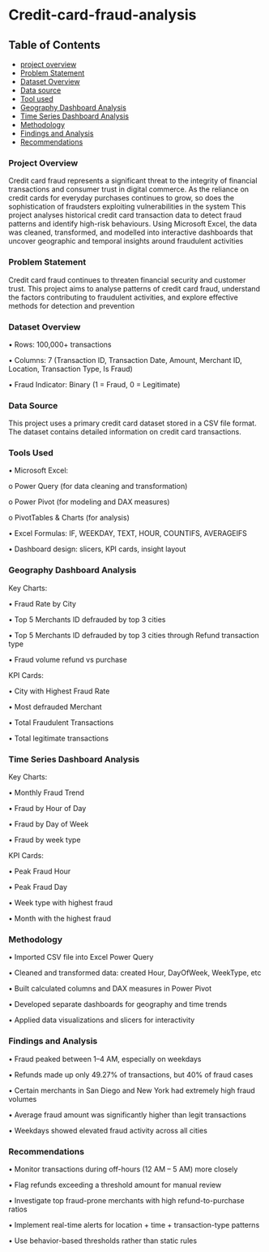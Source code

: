 # Credit-card-fraud-analysis

## Table of Contents

- [project overview](#project-overview)
- [Problem Statement](problem-statement)
- [Dataset Overview](Dataset-overview)
- [Data source](Data-source)
- [Tool used](tool-used)
- [Geography Dashboard Analysis](Geography-Dashboard-Analysis)
- [Time Series Dashboard Analysis](Time-Series-Dashboard-Analysis)
- [Methodology](Methodology)
- [Findings and Analysis](Findings-and-Analysis)
- [Recommendations](Recommendations)


### Project Overview

Credit card fraud represents a significant threat to the integrity of financial transactions and consumer trust in digital commerce. As the reliance on credit cards for everyday purchases continues to grow, so does the sophistication of fraudsters exploiting vulnerabilities in the system This project analyses historical credit card transaction data to detect fraud patterns and identify high-risk behaviours. Using Microsoft Excel, the data was cleaned, transformed, and modelled into interactive dashboards that uncover geographic and temporal insights around fraudulent activities

### Problem Statement

Credit card fraud continues to threaten financial security and customer trust. This project aims to analyse patterns of credit card fraud, understand the factors contributing to fraudulent activities, and explore effective methods for detection and prevention

### Dataset Overview

•	Rows: 100,000+ transactions

•	Columns: 7 (Transaction ID, Transaction Date, Amount, Merchant ID, Location, Transaction Type, Is Fraud)

•	Fraud Indicator: Binary (1 = Fraud, 0 = Legitimate)

### Data Source

This project uses a primary credit card dataset stored in a CSV file format. The dataset contains detailed information on credit card transactions.

### Tools Used

•	Microsoft Excel:


o	Power Query (for data cleaning and transformation)

o	Power Pivot (for modeling and DAX measures)

o	PivotTables & Charts (for analysis)



•	Excel Formulas: IF, WEEKDAY, TEXT, HOUR, COUNTIFS, AVERAGEIFS

•	Dashboard design: slicers, KPI cards, insight layout

### Geography Dashboard Analysis

Key Charts:

•	Fraud Rate by City

•	Top 5 Merchants ID defrauded by top 3 cities 

•	 Top 5 Merchants ID defrauded by top 3 cities through Refund transaction type 

•	Fraud volume refund vs purchase

KPI Cards:

•	City with Highest Fraud Rate

•	Most defrauded Merchant 

•	Total Fraudulent Transactions

•	Total legitimate transactions

### Time Series Dashboard Analysis

Key Charts:

•	Monthly Fraud Trend

•	Fraud by Hour of Day

•	Fraud by Day of Week

•	Fraud by week type

KPI Cards:

•	Peak Fraud Hour

•	Peak Fraud Day

•	Week type with highest fraud

•	Month with the highest fraud

### Methodology

•	Imported CSV file into Excel Power Query

•	Cleaned and transformed data: created Hour, DayOfWeek, WeekType, etc

•	Built calculated columns and DAX measures in Power Pivot

•	Developed separate dashboards for geography and time trends

•	Applied data visualizations and slicers for interactivity

### Findings and Analysis

•	Fraud peaked between 1–4 AM, especially on weekdays

•	Refunds made up only 49.27% of transactions, but 40% of fraud cases

•	Certain merchants in San Diego and New York had extremely high fraud volumes

•	Average fraud amount was significantly higher than legit transactions

•	Weekdays showed elevated fraud activity across all cities

### Recommendations

•	Monitor transactions during off-hours (12 AM – 5 AM) more closely

•	Flag refunds exceeding a threshold amount for manual review

•	Investigate top fraud-prone merchants with high refund-to-purchase ratios

•	Implement real-time alerts for location + time + transaction-type patterns

•	Use behavior-based thresholds rather than static rules



